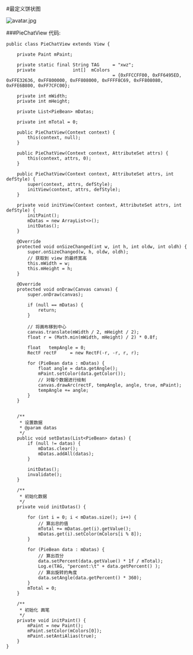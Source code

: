 
#最定义饼状图

![avatar.jpg](http://upload-images.jianshu.io/upload_images/4043475-b97a99df57d78b38.gif?imageMogr2/auto-orient/strip)

###PieChatView 代码:

	public class PieChatView extends View {
	
	    private Paint mPaint;
	
	    private static final String TAG     = "xwz";
	    private              int[]  mColors
	                                        = {0xFFCCFF00, 0xFF6495ED, 0xFFE32636, 0xFF800000, 0xFF808000, 0xFFFF8C69, 0xFF808080, 0xFFE6B800, 0xFF7CFC00};
	
	    private int mWidth;
	    private int mHeight;
	
	    private List<PieBean> mDatas;
	
	    private int mTotal = 0;
	
	    public PieChatView(Context context) {
	        this(context, null);
	    }
	
	    public PieChatView(Context context, AttributeSet attrs) {
	        this(context, attrs, 0);
	    }
	
	    public PieChatView(Context context, AttributeSet attrs, int defStyle) {
	        super(context, attrs, defStyle);
	        initView(context, attrs, defStyle);
	    }
	
	    private void initView(Context context, AttributeSet attrs, int defStyle) {
	        initPaint();
	        mDatas = new ArrayList<>();
	        initDatas();
	    }
	
	    @Override
	    protected void onSizeChanged(int w, int h, int oldw, int oldh) {
	        super.onSizeChanged(w, h, oldw, oldh);
	        // 获取到 view 的最终宽高
	        this.mWidth = w;
	        this.mHeight = h;
	    }
	
	    @Override
	    protected void onDraw(Canvas canvas) {
	        super.onDraw(canvas);
	
	        if (null == mDatas) {
	            return;
	        }
	
	        // 将画布移到中心
	        canvas.translate(mWidth / 2, mHeight / 2);
	        float r = (Math.min(mWidth, mHeight) / 2) * 0.8f;
	
	        float   tempAngle = 0;
	        RectF rectF     = new RectF(-r, -r, r, r);
	
	        for (PieBean data : mDatas) {
	            float angle = data.getAngle();
	            mPaint.setColor(data.getColor());
	            // 对每个数据进行绘制
	            canvas.drawArc(rectF, tempAngle, angle, true, mPaint);
	            tempAngle += angle;
	        }
	    }
	
	
	    /**
	     * 设置数据
	     * @param datas
	     */
	    public void setDatas(List<PieBean> datas) {
	        if (null != datas) {
	            mDatas.clear();
	            mDatas.addAll(datas);
	        }
	
	        initDatas();
	        invalidate();
	    }
	
	    /**
	     * 初始化数据
	     */
	    private void initDatas() {
	
	        for (int i = 0; i < mDatas.size(); i++) {
	            // 算出总的值
	            mTotal += mDatas.get(i).getValue();
	            mDatas.get(i).setColor(mColors[i % 8]);
	        }
	
	        for (PieBean data : mDatas) {
	            // 算出百分
	            data.setPercent(data.getValue() * 1f / mTotal);
	            Log.e(TAG, "percent:\t" + data.getPercent() );
	            // 算出旋转的角度
	            data.setAngle(data.getPercent() * 360);
	        }
	        mTotal = 0;
	    }
	
	    /**
	     * 初始化 画笔
	     */
	    private void initPaint() {
	        mPaint = new Paint();
	        mPaint.setColor(mColors[0]);
	        mPaint.setAntiAlias(true);
	    }
	}